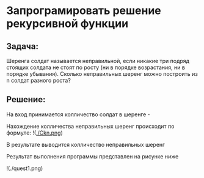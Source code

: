 
# Запрограмировать решение рекурсивной функции

## Задача: 
Шеренга солдат называется неправильной, если никакие три подряд стоящих солдата не стоят по росту (ни в порядке возрастания, ни в порядке убывания). Сколько неправильных шеренг можно построить из n солдат разного роста?

## Решение: 
На вход принимается колличество солдат в шеренге - <n>

Нахождение колличества неправильных шеренг происходит по формуле:
!([./Ckn.png](https://github.com/SagittariusRu/DM/blob/main/Ckn.png?raw=true))

В результате выводится колличество неправильных шеренг

Результат выполнения программы представлен на рисунке ниже

!(./quest1.png)
